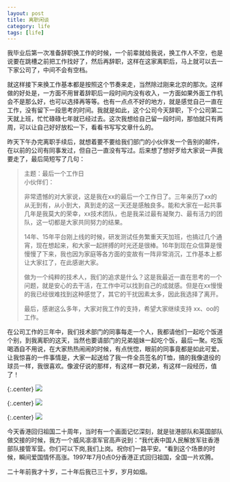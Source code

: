 ```yaml
---
layout: post
title: 离职闲谈
category: life
tags: [life]
---
```


我毕业后第一次准备辞职换工作的时候，一个前辈就给我说，换工作人不空，也是说要在跳槽之前把工作找好了，然后再辞职，这样在这家离职后，马上就可以去一下家公司了，中间不会有空档。

就这样接下来换工作基本都是按照这个节奏来走，当然除过刚来北京的那次。这样做的好处是，一方面不用冒着辞职后一段时间内没有收入，一方面如果外面工作机会不是那么好，也可以选择再等等。也有一点点不好的地方，就是感觉自己一直在工作，没有留下一段思考的时间。我就是如此，这个公司今天辞职，下个公司第二天就上班，忙忙碌碌七年就已经过去。这次我想给自己留一段时间，那怕就只有两周，可以让自己好好放松一下，看看书写写文章什么的。

昨天下午办完离职手续后，就想着要不要给我们部门的小伙伴发一个告别的邮件，在以前的公司有同事发过，但自己一直没有写过。后来想了想好歹给大家说一声我要走了，最后简短写了几句：

> 主题：最后一个工作日  
> 小伙伴们：
>                    
> 非常遗憾的对大家说，这是我在xx的最后一个工作日了。三年亲历了xx的从无到有，从小到大，真到走的这一天还是感触良多。能和大家在一起共事几年是我莫大的荣幸，xx技术团队，也是我呆过最有凝聚力、最有活力的团队，这一切都是大家共同努力的结果。
> 
> 14年、15年平台刚上线的时候，研发测试任务繁重天天加班，也搞过几个通宵，现在想起来，和大家一起拼搏的时光还是很棒。16年到现在众信算是慢慢慢了下来，我也因为家庭等各方面的变故有一阵非常消沉，工作基本上都让大家扛了，在此感谢大家。
> 
> 做为一个纯粹的技术人，我们的追求是什么？这是我最近一直在思考的一个问题，就是安心的去干活，在工作中可以找到自己的成就感。但是在xx慢慢的我已经很难找到这种感觉了，其它的干扰因素太多，因此我选择了离开。
> 
> 最后，感谢这么多年，大家对我工作的支持，希望大家继续支持 xx、oo的工作。

在公司工作的三年中，我们技术部门的同事每走一个人，我都请他们一起吃个饭道个别，到我离职的这天，当然也要请部门的兄弟姐妹一起吃个饭，最后一聚。吃饭喝酒自不用说，在大家热热闹闹的时候，有点恍惚，眼前的同事竟都是如此可爱。让我惊喜的一件事情是，大家一起送给了我一件全员签名的T恤，搞的我像退役的球员一样，我很喜欢。像波仔说的那样，有这样一群兄弟，有这样一段经历，值了！

{:.center}
![](http://www.ityouknow.com/assets/images/2017/life/we.png)

{:.center}
![](http://www.ityouknow.com/assets/images/2017/life/t-front.png)

{:.center}
![](http://www.ityouknow.com/assets/images/2017/life/t-back.png)

今天香港回归祖国二十周年，当时有一个画面记忆深刻，就是驻港部队和英国部队做交接的时候，我方一个威风凛凛军官高声说到：“我代表中国人民解放军驻香港部队接管军营。你们可以下岗,我们上岗。祝你们一路平安。“看到这个场景的时候，瞬间爱国情怀高涨。1997年7月0点0分香港正式回归祖国，全国一片欢腾。

二十年前我才十岁，二十年后我已三十岁，岁月如烟。















